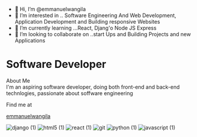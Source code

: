 - 👋 Hi, I’m @emmanuelwangila
- 👀 I’m interested in .. Software Engineering
And Web Development, Application Development and 
Building responsive Websites 
- 🌱 I’m currently learning ...React, Djang'o
Node JS Express 
- 💞️ I’m looking to collaborate on ..start Ups and Building
Projects and new Applications 


<!---
emmanuelwangila/emmanuelwangila is a ✨ special ✨ repository because its `README.md` (this file) appears on your GitHub profile.
You can click the Preview link to take a look at your changes.
--->
<h1 class="color-blue font-bold"> Software Developer </h1>
<div>About Me</div>
<div> I'm an aspiring software developer, doing both front-end
and back-end technlogies, passionate about soffware engineering</div>
<p>Find me at </p> <a href="https:/emmanuelwangila1@gmail.com">emmanuelwangila</a> 






![django (1)](https://user-images.githubusercontent.com/79250258/225388700-c36b48e9-fa88-46f5-9320-6191932e926c.png)
![html5 (1)](https://user-images.githubusercontent.com/79250258/225388721-24756767-3c3e-46cb-bc31-aeca8a5bde36.png)
![react (1)](https://user-images.githubusercontent.com/79250258/225388722-a16307fb-da45-4478-b5d5-5a7bee18d6c2.png)
![git](https://user-images.githubusercontent.com/79250258/225389449-ff097d0b-c1c8-447d-a5f5-eb3ad6fbf946.png)
![python (1)](https://user-images.githubusercontent.com/79250258/225389468-3e2a4c54-510a-49fc-9599-b556f3065582.png)
![javascript (1)](https://user-images.githubusercontent.com/79250258/225389473-53b0fca8-6e73-4d3f-9ee6-8a140a1e2f79.png)

